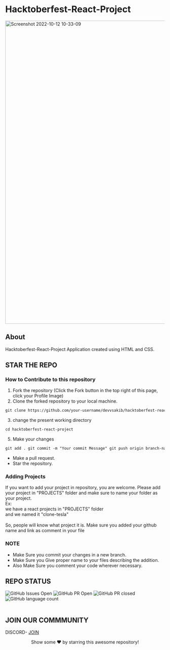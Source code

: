 # Hacktoberfest-React-Project

<img width="959" alt="Screenshot 2022-10-12 10-33-09" src="https://user-images.githubusercontent.com/56462749/195327772-d1c821f4-7591-418d-85eb-e32f5b0f14b6.png">

## About

Hacktoberfest-React-Project Application created using HTML and CSS.


## STAR THE REPO
### How to Contribute to this repository

1. Fork the repository (Click the Fork button in the top right of this page,
   click your Profile Image)
2. Clone the forked repository to your local machine.

```markdown
git clone https://github.com/your-username/devvsakib/hacktoberfest-react-project.git
```

3. change the present working directory

```markdown
cd hacktoberfest-react-project
```

5. Make your changes

```markdown
git add . git commit -m "Your commit Message" git push origin branch-name
```

- Make a pull request.
- Star the repository.

### Adding Projects
If you want to add your project in repository, you are welcome. Please add your project in "PROJECTS" folder and make sure to name your folder as your project.
<br>
Ex:
<br>
we have a react projects in "PROJECTS" folder
<br>
and we named it "clone-tesla"
<br><br>
So, people will know what project it is. Make sure you added your github name and link as comment in your file

### NOTE

- Make Sure you commit your changes in a new branch.
- Make Sure you Give proper name to your files describing the addition.
- Also Make Sure you comment your code wherever necessary.


## REPO STATUS

![GitHub Issues Open](https://img.shields.io/github/issues/devvsakib/hacktoberfest-react-project?style=for-the-badge&color=green)
![GitHub PR Open](https://img.shields.io/github/issues-pr/devvsakib/hacktoberfest-react-project?style=for-the-badge&color=aqua)
![GitHub PR closed](https://img.shields.io/github/issues-pr-closed-raw/devvsakib/hacktoberfest-react-project?style=for-the-badge&color=blue)
![GitHub language count](https://img.shields.io/github/languages/count/devvsakib/hacktoberfest-react-project?style=for-the-badge&color=brightgreen)
<br><br>
## JOIN OUR COMMMUNITY
DISCORD- [JOIN](https://discord.gg/6XRTeHRxWV)
<div align="center">
Show some ❤️ by starring this awesome repository!
</div>
